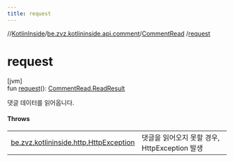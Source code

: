 ```yaml
---
title: request
---
```

//[KotlinInside](../../../index.html)/[be.zvz.kotlininside.api.comment](../index.html)/[CommentRead](index.html)
/[request](request.html)

# request

[jvm]\
fun [request](request.html)(): [CommentRead.ReadResult](-read-result/index.html)

댓글 데이터를 읽어옵니다.

#### Throws

| | |
|---|---|
| [be.zvz.kotlininside.http.HttpException](../../be.zvz.kotlininside.http/-http-exception/index.html) | 댓글을 읽어오지 못할 경우, HttpException 발생 |



